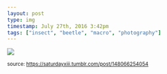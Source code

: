 ```yaml
---
layout: post
type: img
timestamp: July 27th, 2016 3:42pm
tags: ["insect", "beetle", "macro", "photography"]
---
```

<img src="https://saturdayxiii.github.io/media/148066254054.jpg"/>
  
<small>source: https://saturdayxiii.tumblr.com/post/148066254054</small>